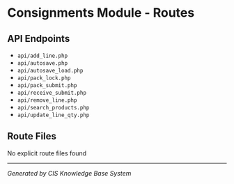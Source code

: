 # Consignments Module - Routes

## API Endpoints
- `api/add_line.php`
- `api/autosave.php`
- `api/autosave_load.php`
- `api/pack_lock.php`
- `api/pack_submit.php`
- `api/receive_submit.php`
- `api/remove_line.php`
- `api/search_products.php`
- `api/update_line_qty.php`

## Route Files
No explicit route files found

---
*Generated by CIS Knowledge Base System*